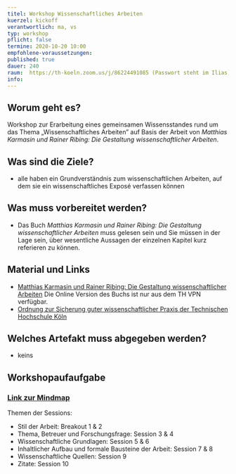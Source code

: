 ```yaml
---
titel: Workshop Wissenschaftliches Arbeiten
kuerzel: kickoff
verantwortlich: ma, vs
typ: workshop
pflicht: false
termine: 2020-10-20 10:00
empfohlene-voraussetzungen: 
published: true
dauer: 240
raum:  https://th-koeln.zoom.us/j/86224491085 (Passwort steht im Ilias)
info: 
---
```


## Worum geht es?
Workshop zur Erarbeitung eines gemeinsamen Wissensstandes rund um das Thema „Wissenschaftliches Arbeiten” auf Basis der Arbeit von *Matthias Karmasin und Rainer Ribing: Die Gestaltung wissenschaftlicher Arbeiten*.

## Was sind die Ziele?
- alle haben ein Grundverständnis zum wissenschaftlichen Arbeiten, auf dem sie ein wissenschaftliches Exposé verfassen können

## Was muss vorbereitet werden?
* Das Buch *Matthias Karmasin und Rainer Ribing: Die Gestaltung wissenschaftlicher Arbeiten* muss gelesen sein und Sie müssen in der Lage sein, über wesentliche Aussagen der einzelnen Kapitel kurz referieren zu können. 

## Material und Links
- [Matthias Karmasin und Rainer Ribing: Die Gestaltung wissenschaftlicher Arbeiten](https://www.utb-studi-e-book.de/9783838553139) Die Online Version des Buchs ist nur aus dem TH VPN verfügbar.
- [Ordnung zur Sicherung guter wissenschaftlicher Praxis der Technischen Hochschule Köln](https://www.th-koeln.de/mam/downloads/deutsch/hochschule/amtlichemitteilungen/endfassung_02_2020.pdf) 


## Welches Artefakt muss abgegeben werden?
- keins

## Workshopaufaufgabe

### [Link zur Mindmap](https://mm.tt/1484732493?t=A079vxHNYU)

Themen der Sessions:

- Stil der Arbeit: Breakout 1 & 2
- Thema, Betreuer und Forschungsfrage: Session 3 & 4
- Wissenschaftliche Grundlagen: Session 5 & 6
- Inhaltlicher Aufbau und formale Bausteine der Arbeit: Session 7 & 8
- Wissenschaftliche Quellen: Session 9
- Zitate: Session 10